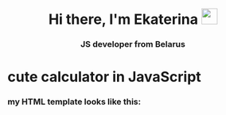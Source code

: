 <h1 align="center">Hi there, I'm Ekaterina <img src="https://github.com/blackcater/blackcater/raw/main/images/Hi.gif" height="32"/></h1>
<h3 align="center">JS developer from Belarus</h3>

# cute calculator in JavaScript
### my HTML template looks like this:



